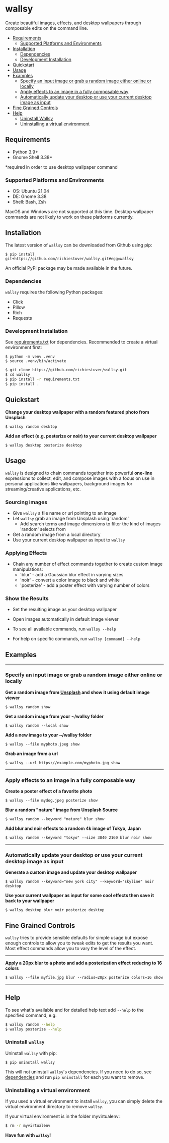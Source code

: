 # wallsy

Create beautiful images, effects, and desktop wallpapers through composable edits on the command line.

  * [Requirements](#requirements)
    * [Supported Platforms and Environments](#supported-platforms-and-environments)
  * [Installation](#installation)
    * [Dependencies](#dependencies)
    * [Development Installation](#development-installation)
  * [Quickstart](#quickstart)
  * [Usage](#usage)
  * [Examples](#examples)
    * [Specify an input image or grab a random image either online or locally](#specify-an-input-image-or-grab-a-random-image-either-online-or-locally)
    * [Apply effects to an image in a fully composable way](#apply-effects-to-an-image-in-a-fully-composable-way)
    * [Automatically update your desktop or use your current desktop image as input](#automatically-update-your-desktop-or-use-your-current-desktop-image-as-input)
  * [Fine Grained Controls](#fine-grained-controls)
  * [Help](#help)
    * [Uninstall Wallsy](#uninstall-wallsy)
    * [Uninstalling a virtual environment](#uninstalling-a-virtual-environment)

## Requirements

- Python 3.9+
- Gnome Shell 3.38*

*required in order to use desktop wallpaper command

### Supported Platforms and Environments
- OS: Ubuntu 21.04
- DE: Gnome 3.38
- Shell: Bash, Zsh

MacOS and Windows are not supported at this time. Desktop wallpaper commands are not likely to work on these platforms currently.

## Installation

The latest version of `wallsy` can be downloaded from Github using pip:
```
$ pip install git+https://github.com/richiestuver/wallsy.git#egg=wallsy
```

An official PyPI package may be made available in the future. 

### Dependencies

`wallsy` requires the following Python packages:
- Click
- Pillow
- Rich
- Requests

### Development Installation
See [requirements.txt](https://github.com/richiestuver/wallsy/blob/master/requirements.txt) for dependencies. Recommended to create a virtual environment first: 

```
$ python -m venv .venv
$ source .venv/bin/activate
``` 

```bash
$ git clone https://github.com/richiestuver/wallsy.git
$ cd wallsy
$ pip install -r requirements.txt
$ pip install .
```

## 
## Quickstart

**Change your desktop wallpaper with a random featured photo from Unsplash**
```
$ wallsy random desktop
```

**Add an effect (e.g. posterize or noir) to your current desktop wallpaper**
```
$ wallsy desktop posterize desktop
```


## Usage
`wallsy` is designed to chain commands together into powerful **one-line** expressions to collect, edit, and compose images with a
focus on use in personal applications like wallpapers, background images for streaming/creative applications, etc.

### Sourcing images
- Give `wallsy` a file name or url pointing to an image
- Let `wallsy` grab an image from Unsplash using 'random'
    - Add search terms and image dimensions to filter the kind of images 'random' selects from
- Get a random image from a local directory 
- Use your current desktop wallpaper as input to `wallsy`

### Applying Effects
- Chain any number of effect commands together to create custom image manipulations:
    - 'blur' - add a Gaussian blur effect in varying sizes
    - 'noir' - convert a color image to black and white
    - 'posterize' - add a poster effect with varying number of colors

### Show the Results
- Set the resulting image as your desktop wallpaper
- Open images automatically in default image viewer

- To see all available commands, run `wallsy --help`
- For help on specific commands, run `wallsy [command] --help`

## Examples
---
### Specify an input image or grab a random image either online or locally

**Get a random image from [Unsplash](https://unsplash.com) and show it using default image viewer**

```
$ wallsy random show
```

**Get a random image from your ~/wallsy folder**
```
$ wallsy random --local show
```

**Add a new image to your ~/wallsy folder**
```
$ wallsy --file myphoto.jpeg show
```

**Grab an image from a url**
```
$ wallsy --url https://example.com/myphoto.jpg show
```
---
### Apply effects to an image in a fully composable way


**Create a poster effect of a favorite photo**
```
$ wallsy --file mydog.jpeg posterize show
```

**Blur a random "nature" image from Unsplash Source**
```
$ wallsy random --keyword "nature" blur show
```

**Add blur and noir effects to a random 4k image of Tokyo, Japan**
```
$ wallsy random --keyword "tokyo" --size 3840 2160 blur noir show
```
---
### Automatically update your desktop or use your current desktop image as input

**Generate a custom image and update your desktop wallpaper**
```
$ wallsy random --keyword="new york city" --keyword="skyline" noir desktop
```

**Use your current wallpaper as input for some cool effects then save it back to your wallpaper**
```
$ wallsy desktop blur noir posterize desktop
```

## Fine Grained Controls
`wallsy` tries to provide sensible defaults for simple usage but expose enough controls
to allow you to tweak edits to get the results you want. Most effect commands allow
you to vary the level of the effect.

---
**Apply a 20px blur to a photo and add a posterization effect reducing to 16 colors**
```
$ wallsy --file myfile.jpg blur --radius=20px posterize colors=16 show
```
---
## Help


To see what's available and for detailed help text add `--help` to the specified command, e.g.
```bash
$ wallsy random --help
$ wallsy posterize --help
```

### Uninstall `wallsy`

Uninstall `wallsy` with pip:

```
$ pip uninstall wallsy
```

This will not uninstall `wallsy`'s dependencies. If you need to do so, see [dependencies](#dependencies) and run `pip uninstall` for each you want to remove. 

### Uninstalling a virtual environment

If you used a virtual environment to install `wallsy`, you can simply delete the virtual environment directory to remove `wallsy`. 

If your virtual environment is in the folder myvirtualenv:
```bash
$ rm -r myvirtualenv
```

**Have fun with `wallsy`!**
